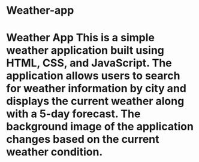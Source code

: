 # Weather-app
# Weather App  This is a simple weather application built using HTML, CSS, and JavaScript. The application allows users to search for weather information by city and displays the current weather along with a 5-day forecast. The background image of the application changes based on the current weather condition. 
